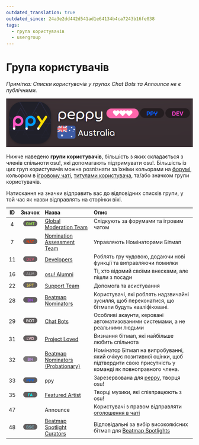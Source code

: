 ```yaml
---
outdated_translation: true
outdated_since: 24a3e2dd442d541ad1e64134b4ca7243b16fe038
tags:
  - група користувачів
  - usergroup
---
```


# Група користувачів

*Примітка: Списки користувачів у групах Chat Bots та Announce не є публічними.*

![Приклад значку групи користувачів](img/user-group-badge.png "Значок групи користувачів на сторінці користувача")

Нижче наведено **групи користувачів**, більшість з яких складається з членів спільноти osu!, які допомагають підтримувати osu!. Більшість із цих груп користувачів можна розпізнати за їхніми кольорами на [форумі](/wiki/Community/Forum), кольором в [ігровому чаті](/wiki/Client/Interface/Chat_console), [титулами користувача](/wiki/Community/User_title), та/або значком групи користувачів.

Натискання на значки відправить вас до відповідних списків групи, у той час як назви відправлять на сторінки вікі.

| ID | Значок | Назва | Опис |
| :-: | :-: | :-- | :-- |
| 4 | [![GMT](/wiki/shared/group/GMT.png)](https://osu.ppy.sh/groups/4) | [Global Moderation Team](/wiki/People/Global_Moderation_Team) | Слідкують за форумами та ігровим чатом |
| 7 | [![NAT](/wiki/shared/group/NAT.png?20231028)](https://osu.ppy.sh/groups/7) | [Nomination Assessment Team](/wiki/People/Nomination_Assessment_Team) | Управляють Номінаторами Бітмап |
| 11 | [![DEV](/wiki/shared/group/DEV.png?20231028)](https://osu.ppy.sh/groups/11) | [Developers](/wiki/People/Developers) | Роблять гру чудовою, додаючи нові функції та виправляючи помилки |
| 16 | [![ALM](/wiki/shared/group/ALM.png)](https://osu.ppy.sh/groups/16) | [osu! Alumni](/wiki/People/osu!_Alumni) | Ті, хто відомий своїми внесками, але пішли з посади |
| 22 | [![SPT](/wiki/shared/group/SPT.png)](https://osu.ppy.sh/groups/22) | [Support Team](/wiki/People/Support_Team) | Допомога та асистування |
| 28 | [![BN](/wiki/shared/group/BN.png)](https://osu.ppy.sh/groups/28) | [Beatmap Nominators](/wiki/People/Beatmap_Nominators) | Користувачі, які роблять надзвичайні зусилля, щоб переконатися, що бітмапи будуть кваліфіковані. |
| 29 | ![BOT](/wiki/shared/group/BOT.png) | [Chat Bots](/wiki/Bot_account) | Особливі акаунти, керовані автоматизованими системами, а не реальними людьми |
| 31 | [![LVD](/wiki/shared/group/LVD.png)](https://osu.ppy.sh/groups/31) | [Project Loved](/wiki/People/Project_Loved_Team) | Визнання бітмап, які найбільше любить спільнота |
| 32 | [![BN](/wiki/shared/group/BN-prob.png)](https://osu.ppy.sh/groups/32) | [Beatmap Nominators (Probationary)](/wiki/People/Beatmap_Nominators#probationary-beatmap-nominators) | Номінатор Бітмап на випробуванні, який очікує позитивної оцінки, щоб підтвердити свою присутність у команді як повноправного члена. |
| 33 | ![PPY](/wiki/shared/group/PPY.png) | ppy | Зарезервована для [peppy](/wiki/People/peppy), творця osu! |
| 35 | [![FA](/wiki/shared/group/FA.png)](https://osu.ppy.sh/groups/35) | [Featured Artist](/wiki/People/Featured_Artists) | Творці музики, які співпрацюють з osu! |
| 47 |  | Announce | Користувачі з правом відправляти [оголошення в чаті](/wiki/Announcement_messages) |
| 48 | [![BSC](/wiki/shared/group/BSC.png)](https://osu.ppy.sh/groups/48) | [Beatmap Spotlight Curators](/wiki/People/Beatmap_Spotlight_Curators) | Відповідальні за вибір високоякісних бітмап для [Beatmap Spotlights](/wiki/Beatmap_Spotlights) |

